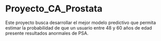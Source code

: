 # Proyecto_CA_Prostata
Este proyecto busca desarrollar el mejor modelo predictivo que permita estimar la probabilidad de que un usuario entre 48 y 60 años de edad presente resultados anormales de PSA.

